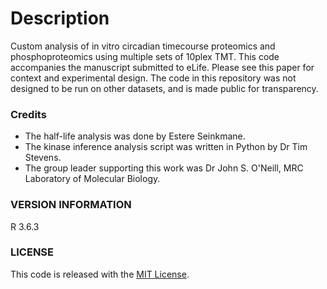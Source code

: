 # Description

Custom analysis of in vitro circadian timecourse proteomics and phosphoproteomics using multiple sets of 10plex TMT. This code accompanies the manuscript submitted to eLife. Please see this paper for context and experimental design. The code in this repository was not designed to be run on other datasets, and is made public for transparency.

### Credits
* The half-life analysis was done by Estere Seinkmane. 
* The kinase inference analysis script was written in Python by Dr Tim Stevens.
* The group leader supporting this work was Dr John S. O'Neill, MRC Laboratory of Molecular Biology.
    
### VERSION INFORMATION

R 3.6.3

### LICENSE

This code is released with the [MIT License](LICENSE).
